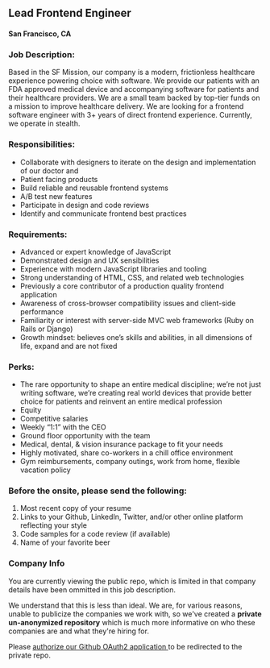 ## Lead Frontend Engineer
#### San Francisco, CA

### Job Description:
Based in the SF Mission, our company is a modern, frictionless healthcare experience powering choice with software. We provide our patients with an FDA approved medical device and accompanying software for patients and their healthcare providers. We are a small team backed by top-tier funds on a mission to improve healthcare delivery. We are looking for a frontend software engineer with 3+ years of direct frontend experience.
Currently, we operate in stealth.

### Responsibilities:
+	Collaborate with designers to iterate on the design and implementation of our doctor and
+	Patient facing products
+	Build reliable and reusable frontend systems
+	A/B test new features
+	Participate in design and code reviews
+	Identify and communicate frontend best practices

### Requirements:
+	Advanced or expert knowledge of JavaScript
+	Demonstrated design and UX sensibilities
+	Experience with modern JavaScript libraries and tooling
+	Strong understanding of HTML, CSS, and related web technologies
+	Previously a core contributor of a production quality frontend application
+	Awareness of cross-browser compatibility issues and client-side performance
+	Familiarity or interest with server-side MVC web frameworks (Ruby on Rails or Django)
+	Growth mindset: believes one’s skills and abilities, in all dimensions of life, expand and are not fixed

### Perks:
+	The rare opportunity to shape an entire medical discipline; we’re not just writing software, we’re creating real world devices that provide better choice for patients and reinvent an entire medical profession
+	Equity
+	Competitive salaries
+	Weekly “1:1” with the CEO
+	Ground floor opportunity with the team
+	Medical, dental, & vision insurance package to fit your needs
+	Highly motivated, share co-workers in a chill office environment
+	Gym reimbursements, company outings, work from home, flexible vacation policy

### Before the onsite, please send the following:
1. Most recent copy of your resume
2. Links to your Github, LinkedIn, Twitter, and/or other online platform reflecting your style
3. Code samples for a code review (if available)
4. Name of your favorite beer

### Company Info
You are currently viewing the public repo, which is limited in that company details have been ommitted in this job description.  
    
We understand that this is less than ideal.  We are, for various reasons, unable to publicize the companies we work with, so we've
created a **private un-anonymized repository** which is much more informative on who these companies are and what they're hiring for.  
    
Please [authorize our Github OAuth2 application ](http://localhost:3000/users/auth/github?job_id=q3zzdg9t-lead-frontend-engineer) to be redirected to the private repo.
